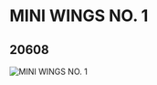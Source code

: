 # MINI WINGS NO. 1
## 20608
![MINI WINGS NO. 1](https://lc-www-live-s.legocdn.com/media/bricks/5/2/6121805.jpg)